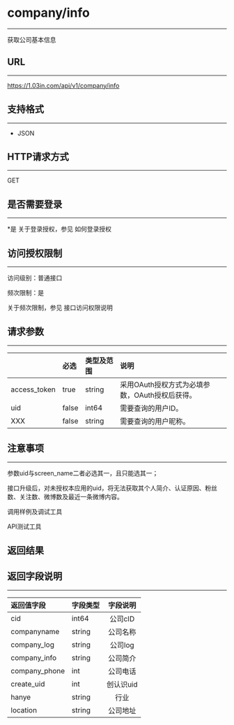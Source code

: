 # company/info
----
获取公司基本信息
## URL
----
https://1.03in.com/api/v1/company/info
## 支持格式
----
* JSON
## HTTP请求方式
----
GET
## 是否需要登录
----
*是
关于登录授权，参见 如何登录授权
## 访问授权限制
----
访问级别：普通接口

频次限制：是

关于频次限制，参见 接口访问权限说明

## 请求参数
----
|| 	必选	|类型及范围	|说明|
|:---|:--|:--|:--|
|access_token	|true|	string	|采用OAuth授权方式为必填参数，OAuth授权后获得。|
|uid	|false|	int64|	需要查询的用户ID。|
|XXX	|false	|string|	需要查询的用户昵称。|

## 注意事项
----
参数uid与screen_name二者必选其一，且只能选其一；

接口升级后，对未授权本应用的uid，将无法获取其个人简介、认证原因、粉丝数、关注数、微博数及最近一条微博内容。

调用样例及调试工具


API测试工具

返回结果
----

## 返回字段说明
----

|返回值字段 |	字段类型	| 字段说明|
|:--|:------|:------------------------:|
|cid	|	int64|	公司cID|	
|companyname|	string|	公司名称|	
|company_log|		string|		公司log|	
|company_info	|	string	|	公司简介|	
|company_phone|		int|		公司电话|	
|create_uid|		int|		创认识uid|	
|hanye|		string|		行业|	
|location|		string|		公司地址|	


